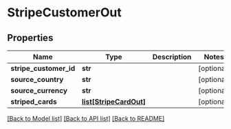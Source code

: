 # StripeCustomerOut

## Properties
Name | Type | Description | Notes
------------ | ------------- | ------------- | -------------
**stripe_customer_id** | **str** |  | [optional] 
**source_country** | **str** |  | [optional] 
**source_currency** | **str** |  | [optional] 
**striped_cards** | [**list[StripeCardOut]**](StripeCardOut.md) |  | [optional] 

[[Back to Model list]](../README.md#documentation-for-models) [[Back to API list]](../README.md#documentation-for-api-endpoints) [[Back to README]](../README.md)


